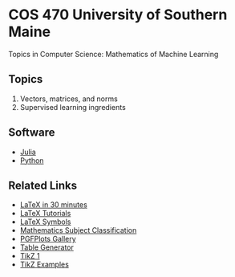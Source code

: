 # COS 470 University of Southern Maine
Topics in Computer Science: Mathematics of Machine Learning


## Topics
1. Vectors, matrices, and norms
2. Supervised learning ingredients 

## Software

* [Julia]()
* [Python]()


## Related Links

* [LaTeX in 30 minutes](https://www.overleaf.com/learn/latex/Learn_LaTeX_in_30_minutes)
* [LaTeX Tutorials](https://www.overleaf.com/learn/latex/Tutorials)
* [LaTeX Symbols](https://www.cmor-faculty.rice.edu/~heinken/latex/symbols.pdf)
* [Mathematics Subject Classification](https://mathscinet.ams.org/mathscinet/msc/msc2020.html)
* [PGFPlots Gallery](https://pgfplots.sourceforge.net/gallery.html)
* [Table Generator](https://www.tablesgenerator.com)
* [TikZ 1](https://www.overleaf.com/learn/latex/TikZ_package)
* [TikZ Examples](https://texample.net)
